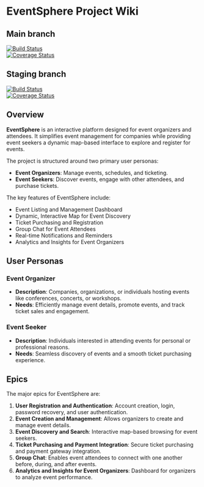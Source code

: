 # EventSphere Project Wiki

## Main branch

[![Build Status](https://app.travis-ci.com/gcivil-nyu-org/wed-fall24-team3.svg?token=Bpfsg5vzPK3o9MWo5yLU&branch=main)](https://app.travis-ci.com/gcivil-nyu-org/wed-fall24-team3)  
[![Coverage Status](https://coveralls.io/repos/github/gcivil-nyu-org/wed-fall24-team3/badge.svg?branch=main)](https://coveralls.io/github/gcivil-nyu-org/wed-fall24-team3?branch=main)

## Staging branch

[![Build Status](https://app.travis-ci.com/gcivil-nyu-org/wed-fall24-team3.svg?token=Bpfsg5vzPK3o9MWo5yLU&branch=staging)](https://app.travis-ci.com/gcivil-nyu-org/wed-fall24-team3)  
[![Coverage Status](https://coveralls.io/repos/github/gcivil-nyu-org/wed-fall24-team3/badge.svg?branch=staging)](https://coveralls.io/github/gcivil-nyu-org/wed-fall24-team3?branch=staging)

## Overview

**EventSphere** is an interactive platform designed for event organizers and attendees.
It simplifies event management for companies while providing event seekers a dynamic
map-based interface to explore and register for events.

The project is structured around two primary user personas:

- **Event Organizers**: Manage events, schedules, and ticketing.
- **Event Seekers**: Discover events, engage with other attendees, and purchase tickets.

The key features of EventSphere include:

- Event Listing and Management Dashboard
- Dynamic, Interactive Map for Event Discovery
- Ticket Purchasing and Registration
- Group Chat for Event Attendees
- Real-time Notifications and Reminders
- Analytics and Insights for Event Organizers

## User Personas

### Event Organizer

- **Description**: Companies, organizations, or individuals hosting events like
  conferences, concerts, or workshops.
- **Needs**: Efficiently manage event details, promote events, and track ticket sales
  and engagement.

### Event Seeker

- **Description**: Individuals interested in attending events for personal or
  professional reasons.
- **Needs**: Seamless discovery of events and a smooth ticket purchasing experience.

## Epics

The major epics for EventSphere are:

1. **User Registration and Authentication**: Account creation, login, password recovery,
   and user authentication.
2. **Event Creation and Management**: Allows organizers to create and manage event
   details.
3. **Event Discovery and Search**: Interactive map-based browsing for event seekers.
4. **Ticket Purchasing and Payment Integration**: Secure ticket purchasing and payment
   gateway integration.
5. **Group Chat**: Enables event attendees to connect with one another before, during,
   and after events.
6. **Analytics and Insights for Event Organizers**: Dashboard for organizers to analyze
   event performance.
